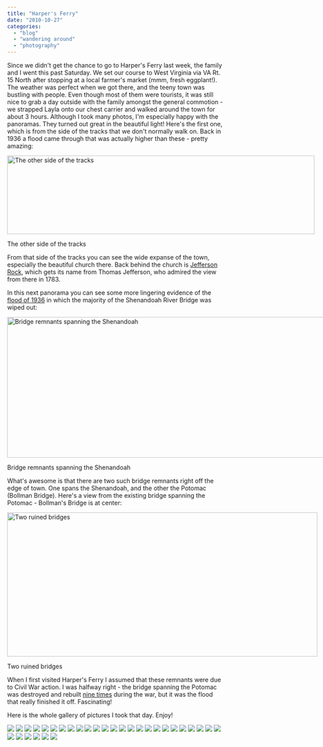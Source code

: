 ```yaml
---
title: "Harper's Ferry"
date: "2010-10-27"
categories: 
  - "blog"
  - "wandering around"
  - "photography"
---
```

Since we didn't get the chance to go to Harper's Ferry last week, the family and I went this past Saturday. We set our course to West Virginia via VA Rt. 15 North after stopping at a local farmer's market (mmm, fresh eggplant!). The weather was perfect when we got there, and the teeny town was bustling with people. Even though most of them were tourists, it was still nice to grab a day outside with the family amongst the general commotion - we strapped Layla onto our chest carrier and walked around the town for about 3 hours. Although I took many photos, I'm especially happy with the panoramas. They turned out great in the beautiful light! Here's the first one, which is from the side of the tracks that we don't normally walk on. Back in 1936 a flood came through that was actually higher than these - pretty amazing:
<p style="text-align: center;"></p>


<div class="wp-caption aligncenter" style="width: 712px"><a href="/galleries/20101023HarpersFerry/hf_set_2_v1.jpg"><img class="   " title="The other side of the tracks" src="/galleries/20101023HarpersFerry/hf_set_2_v1.jpg" alt="The other side of the tracks" width="712" height="182" /></a><p class="wp-caption-text">The other side of the tracks</p></div>

From that side of the tracks you can see the wide expanse of the town, especially the beautiful church there. Back behind the church is <a href="http://en.wikipedia.org/wiki/Jefferson_Rock">Jefferson Rock</a>, which gets its name from Thomas Jefferson, who admired the view from there in 1783.

In this next panorama you can see some more lingering evidence of the <a href="http://home.nps.gov/applications/hafe/detail.cfm?Image_No=hf-0054">flood of 1936</a> in which the majority of the Shenandoah River Bridge was wiped out:
<p style="text-align: center;"></p>


<div class="wp-caption aligncenter" style="width: 755px"><a href="/galleries/20101023HarpersFerry/hf_set_3_v1.jpg"><img class="  " title="Bridge remnants spanning the Shenandoah" src="/galleries/20101023HarpersFerry/hf_set_3_v1.jpg" alt="Bridge remnants spanning the Shenandoah" width="755" height="326" /></a><p class="wp-caption-text">Bridge remnants spanning the Shenandoah</p></div>

What's awesome is that there are two such bridge remnants right off the edge of town. One spans the Shenandoah, and the other the Potomac (Bollman Bridge). Here's a view from the existing bridge spanning the Potomac - Bollman's Bridge is at center:
<p style="text-align: center;"></p>


<div class="wp-caption aligncenter" style="width: 719px"><a href="/galleries/20101023HarpersFerry/hf_set_4.jpg"><img class=" " title="Two ruined bridges" src="/galleries/20101023HarpersFerry/hf_set_4.jpg" alt="Two ruined bridges" width="719" height="334" /></a><p class="wp-caption-text">Two ruined bridges</p></div>

When I first visited Harper's Ferry I assumed that these remnants were due to Civil War action. I was halfway right - the bridge spanning the Potomac was destroyed and rebuilt <a href="http://www.nps.gov/archive/hafe/thepoint.htm">nine times</a> during the war, but it was the flood that really finished it off. Fascinating!

Here is the whole gallery of pictures I took that day. Enjoy!

<div class="gallery">
    <a href="/galleries/20101023HarpersFerry/HarpersFerry_001.jpg"><img src="/galleries/20101023HarpersFerry/thumb/HarpersFerry_001.jpg"/></a>
    <a href="/galleries/20101023HarpersFerry/HarpersFerry_002.jpg"><img src="/galleries/20101023HarpersFerry/thumb/HarpersFerry_002.jpg"/></a>
    <a href="/galleries/20101023HarpersFerry/HarpersFerry_003.jpg"><img src="/galleries/20101023HarpersFerry/thumb/HarpersFerry_003.jpg"/></a>
    <a href="/galleries/20101023HarpersFerry/HarpersFerry_004.jpg"><img src="/galleries/20101023HarpersFerry/thumb/HarpersFerry_004.jpg"/></a>
    <a href="/galleries/20101023HarpersFerry/HarpersFerry_005.jpg"><img src="/galleries/20101023HarpersFerry/thumb/HarpersFerry_005.jpg"/></a>
    <a href="/galleries/20101023HarpersFerry/HarpersFerry_006.jpg"><img src="/galleries/20101023HarpersFerry/thumb/HarpersFerry_006.jpg"/></a>
    <a href="/galleries/20101023HarpersFerry/HarpersFerry_008.jpg"><img src="/galleries/20101023HarpersFerry/thumb/HarpersFerry_008.jpg"/></a>
    <a href="/galleries/20101023HarpersFerry/HarpersFerry_009.jpg"><img src="/galleries/20101023HarpersFerry/thumb/HarpersFerry_009.jpg"/></a>
    <a href="/galleries/20101023HarpersFerry/HarpersFerry_010.jpg"><img src="/galleries/20101023HarpersFerry/thumb/HarpersFerry_010.jpg"/></a>
    <a href="/galleries/20101023HarpersFerry/HarpersFerry_011.jpg"><img src="/galleries/20101023HarpersFerry/thumb/HarpersFerry_011.jpg"/></a>
    <a href="/galleries/20101023HarpersFerry/HarpersFerry_012.jpg"><img src="/galleries/20101023HarpersFerry/thumb/HarpersFerry_012.jpg"/></a>
    <a href="/galleries/20101023HarpersFerry/HarpersFerry_013.jpg"><img src="/galleries/20101023HarpersFerry/thumb/HarpersFerry_013.jpg"/></a>
    <a href="/galleries/20101023HarpersFerry/HarpersFerry_014.jpg"><img src="/galleries/20101023HarpersFerry/thumb/HarpersFerry_014.jpg"/></a>
    <a href="/galleries/20101023HarpersFerry/HarpersFerry_023.jpg"><img src="/galleries/20101023HarpersFerry/thumb/HarpersFerry_023.jpg"/></a>
    <a href="/galleries/20101023HarpersFerry/HarpersFerry_024.jpg"><img src="/galleries/20101023HarpersFerry/thumb/HarpersFerry_024.jpg"/></a>
    <a href="/galleries/20101023HarpersFerry/HarpersFerry_039.jpg"><img src="/galleries/20101023HarpersFerry/thumb/HarpersFerry_039.jpg"/></a>
    <a href="/galleries/20101023HarpersFerry/HarpersFerry_042.jpg"><img src="/galleries/20101023HarpersFerry/thumb/HarpersFerry_042.jpg"/></a>
    <a href="/galleries/20101023HarpersFerry/HarpersFerry_052.jpg"><img src="/galleries/20101023HarpersFerry/thumb/HarpersFerry_052.jpg"/></a>
    <a href="/galleries/20101023HarpersFerry/HarpersFerry_053.jpg"><img src="/galleries/20101023HarpersFerry/thumb/HarpersFerry_053.jpg"/></a>
    <a href="/galleries/20101023HarpersFerry/HarpersFerry_055.jpg"><img src="/galleries/20101023HarpersFerry/thumb/HarpersFerry_055.jpg"/></a>
    <a href="/galleries/20101023HarpersFerry/HarpersFerry_060.jpg"><img src="/galleries/20101023HarpersFerry/thumb/HarpersFerry_060.jpg"/></a>
    <a href="/galleries/20101023HarpersFerry/HarpersFerry_062.jpg"><img src="/galleries/20101023HarpersFerry/thumb/HarpersFerry_062.jpg"/></a>
    <a href="/galleries/20101023HarpersFerry/HarpersFerry_070.jpg"><img src="/galleries/20101023HarpersFerry/thumb/HarpersFerry_070.jpg"/></a>
    <a href="/galleries/20101023HarpersFerry/HarpersFerry_071.jpg"><img src="/galleries/20101023HarpersFerry/thumb/HarpersFerry_071.jpg"/></a>
    <a href="/galleries/20101023HarpersFerry/HarpersFerry_081.jpg"><img src="/galleries/20101023HarpersFerry/thumb/HarpersFerry_081.jpg"/></a>
    <a href="/galleries/20101023HarpersFerry/HarpersFerry_088.jpg"><img src="/galleries/20101023HarpersFerry/thumb/HarpersFerry_088.jpg"/></a>
    <a href="/galleries/20101023HarpersFerry/HarpersFerry_089.jpg"><img src="/galleries/20101023HarpersFerry/thumb/HarpersFerry_089.jpg"/></a>
    <a href="/galleries/20101023HarpersFerry/HarpersFerry_101.jpg"><img src="/galleries/20101023HarpersFerry/thumb/HarpersFerry_101.jpg"/></a>
    <a href="/galleries/20101023HarpersFerry/hf_set_2_v1.jpg"><img src="/galleries/20101023HarpersFerry/thumb/hf_set_2_v1.jpg"/></a>
    <a href="/galleries/20101023HarpersFerry/hf_set_3_v1.jpg"><img src="/galleries/20101023HarpersFerry/thumb/hf_set_3_v1.jpg"/></a>
    <a href="/galleries/20101023HarpersFerry/hf_set_4.jpg"><img src="/galleries/20101023HarpersFerry/thumb/hf_set_4.jpg"/></a>
</div>


